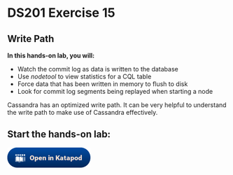 # DS201 Exercise 15

## Write Path

**In this hands-on lab, you will:**
*	Watch the commit log as data is written to the database
*	Use *nodetool* to view statistics for a CQL table
*	Force data that has been written in memory to flush to disk
*	Look for commit log segments being replayed when starting a node


Cassandra has an optimized write path. It can be very helpful to understand the write path to make use of Cassandra effectively. 

## Start the hands-on lab:

[![Open in KataPod](https://github.com/DataStax-Academy/katapod-shared-assets/blob/main/images/open-in-katapod.png)](https://gitpod.io/##https://github.com/DataStax-Academy/ds201-lab15/)